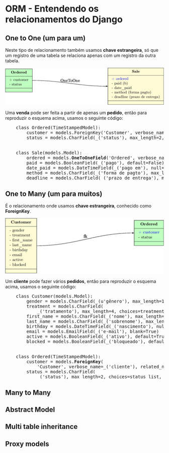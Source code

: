 # ORM - Entendendo os relacionamentos do Django

## One to One (um para um)

Neste tipo de relacionamento também usamos **chave estrangeira**, só que um registro de uma tabela se relaciona apenas com um registro da outra tabela.

![image](img/02oneToone.jpg)

Uma **venda** pode ser feita a partir de apenas um **pedido**, então para reproduzir o esquema acima, usamos o seguinte código:

<pre>
    class Ordered(TimeStampedModel):
        customer = models.ForeignKey('Customer', verbose_name=_('cliente'), related_name='cliente_pedido')
        status = models.CharField(_('status'), max_length=2, choices=status_list, default='pe')


    class Sale(models.Model):
        ordered = models.<b>OneToOneField</b>('Ordered', verbose_name=_('pedido'))
        paid = models.BooleanField(_('pago'), default=False)
        date_paid = models.DateTimeField(_('pago em'), null=True, blank=True)
        method = models.CharField(_('forma de pagto'), max_length=20, blank=True)
        deadline = models.CharField(_('prazo de entrega'), max_length=50, blank=True)
</pre>


## One to Many (um para muitos)

É o relacionamento onde usamos **chave estrangeira**, conhecido como **ForeignKey**.

![image](img/01fk.jpg)

Um **cliente** pode fazer vários **pedidos**, então para reproduzir o esquema acima, usamos o seguinte código:

<pre>
    class Customer(models.Model):
        gender = models.CharField(_(u'gênero'), max_length=1, choices=gender_list)
        treatment = models.CharField(
            _('tratamento'), max_length=4, choices=treatment_list, blank=True)
        first_name = models.CharField(_('nome'), max_length=30)
        last_name = models.CharField(_('sobrenome'), max_length=30)
        birthday = models.DateTimeField(_('nascimento'), null=True, blank=True)
        email = models.EmailField(_('e-mail'), blank=True)
        active = models.BooleanField(_('ativo'), default=True)
        blocked = models.BooleanField(_('bloqueado'), default=False)


    class Ordered(TimeStampedModel):
        customer = models.<b>ForeignKey</b>(
            'Customer', verbose_name=_('cliente'), related_name='cliente_pedido')
        status = models.CharField(
            _('status'), max_length=2, choices=status_list, default='pe')
</pre>


## Many to Many
## Abstract Model
## Multi table inheritance
## Proxy models
